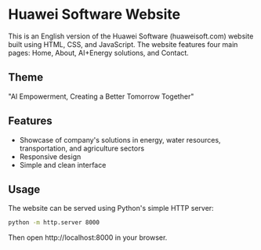 # Huawei Software Website

This is an English version of the Huawei Software (huaweisoft.com) website built using HTML, CSS, and JavaScript. The website features four main pages: Home, About, AI+Energy solutions, and Contact.

## Theme

"AI Empowerment, Creating a Better Tomorrow Together"

## Features

- Showcase of company's solutions in energy, water resources, transportation, and agriculture sectors
- Responsive design
- Simple and clean interface

## Usage

The website can be served using Python's simple HTTP server:

```bash
python -m http.server 8000
```

Then open http://localhost:8000 in your browser.
